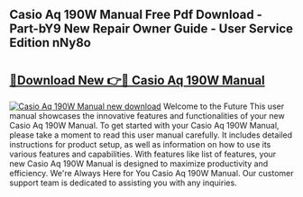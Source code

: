 ## Casio Aq 190W Manual Free Pdf Download - Part-bY9 New Repair Owner Guide - User Service Edition nNy8o

# <h2><a href="http://bc31067.oget.top/?id=Casio+Aq+190W+Manual">🔗Download New 👉🔴 Casio Aq 190W Manual</a></h2>

[![Casio Aq 190W Manual new download](https://i.imgur.com/5g1atiW.png)](http://bc31067.oget.top/?id=Casio+Aq+190W+Manual)
Welcome to the Future This user manual showcases the innovative features and functionalities of your new Casio Aq 190W Manual. To get started with your Casio Aq 190W Manual, please take a moment to read this user manual carefully. It includes detailed instructions for product setup, as well as information on how to use its various features and capabilities. With features like list of features, your new Casio Aq 190W Manual is designed to maximize productivity and efficiency. We're Always Here for You Casio Aq 190W Manual. Our customer support team is dedicated to assisting you with any inquiries.
